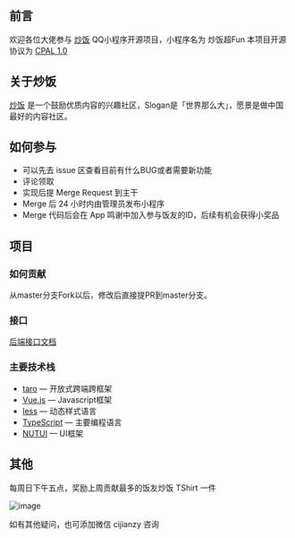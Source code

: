 ## 前言
欢迎各位大佬参与 [炒饭](https://chao.fun) QQ小程序开源项目，小程序名为 炒饭超Fun 本项目开源协议为 [CPAL 1.0](https://opensource.org/licenses/CPAL-1.0)

## 关于炒饭
[炒饭](https://chao.fun) 是一个鼓励优质内容的兴趣社区，Slogan是「世界那么大」，愿景是做中国最好的内容社区。


## 如何参与

* 可以先去 issue 区查看目前有什么BUG或者需要新功能
* 评论领取
* 实现后提 Merge Request 到主干
* Merge 后 24 小时内由管理员发布小程序
* Merge 代码后会在 App 鸣谢中加入参与饭友的ID，后续有机会获得小奖品

## 项目

### 如何贡献
从master分支Fork以后，修改后直接提PR到master分支。

### 接口
[后端接口文档](https://chao.fun/swagger-ui/index.html)

### 主要技术栈

- [taro](https://github.com/NervJS/taro) &mdash; 开放式跨端跨框架
- [Vue.js](https://github.com/vuejs/vue) &mdash; Javascript框架
- [less](https://github.com/less/less.js) &mdash; 动态样式语言
- [TypeScript](https://github.com/microsoft/TypeScript) &mdash; 主要编程语言
- [NUTUI](https://github.com/jdf2e/nutui) &mdash; UI框架

## 其他
每周日下午五点，奖励上周贡献最多的饭友炒饭 TShirt 一件

![image](https://user-images.githubusercontent.com/6985160/115997172-c6374600-a614-11eb-8fda-27a9b8725d5a.png)

如有其他疑问，也可添加微信 cijianzy 咨询

